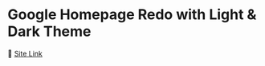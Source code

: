 # Google Homepage Redo with Light & Dark Theme


:link: [Site Link](https://kubradas8.github.io/google-homepage/) <br/>

